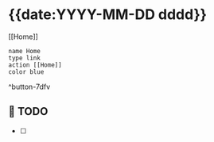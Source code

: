 # {{date:YYYY-MM-DD dddd}}

[[Home]]

```button
name Home
type link
action [[Home]]
color blue
```
^button-7dfv
## 📆 TODO
- [ ] 